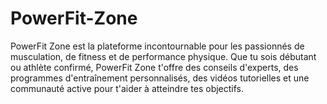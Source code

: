 # PowerFit-Zone
PowerFit Zone est la plateforme incontournable pour les passionnés de musculation, de fitness et de performance physique. Que tu sois débutant ou athlète confirmé, PowerFit Zone t'offre des conseils d'experts, des programmes d'entraînement personnalisés, des vidéos tutorielles et une communauté active pour t'aider à atteindre tes objectifs.
